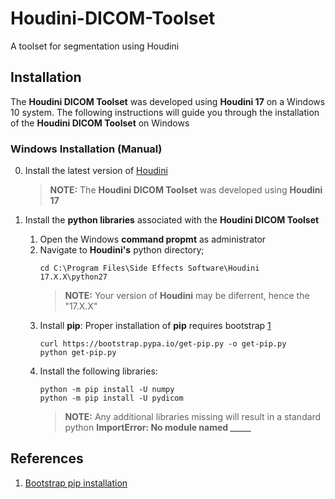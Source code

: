 # Houdini-DICOM-Toolset
A toolset for segmentation using Houdini


## Installation
The **Houdini DICOM Toolset** was developed using **Houdini 17** on a Windows 10 system.
The following instructions will guide you through the installation of the **Houdini DICOM Toolset** on Windows

### Windows Installation (Manual)
0.  Install the latest version of [Houdini](https://www.sidefx.com/download/)
    > **NOTE:** The **Houdini DICOM Toolset** was developed using **Houdini 17**
    
1.  Install the **python libraries** associated with the **Houdini DICOM Toolset**
    1.  Open the Windows **command propmt** as administrator
    2.  Navigate to **Houdini's** python directory;
        ```
        cd C:\Program Files\Side Effects Software\Houdini 17.X.X\python27
        ```
        > **NOTE:** Your version of **Houdini** may be diferrent, hence the "17.X.X"
    3.  Install **pip**:
        Proper installation of **pip** requires bootstrap [1](https://pip.pypa.io/en/stable/installing/)
        ```
        curl https://bootstrap.pypa.io/get-pip.py -o get-pip.py
        python get-pip.py
        ```
    4.  Install the following libraries:
        ```
        python -m pip install -U numpy
        python -m pip install -U pydicom
        ```
        > **NOTE:** Any additional libraries missing will result in a standard python **ImportError: No module named _____**

## References
1.  [Bootstrap pip installation](https://pip.pypa.io/en/stable/installing/)
